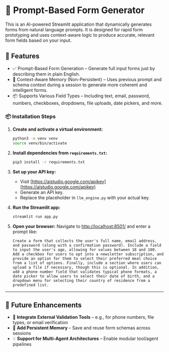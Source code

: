 
# 🧠 Prompt-Based Form Generator

This is an AI-powered Streamlit application that dynamically generates forms from natural language prompts. It is designed for rapid form prototyping and uses context-aware logic to produce accurate, relevant form fields based on your input.

## 🚀 Features

- ✅ Prompt-Based Form Generation – Generate full input forms just by describing them in plain English.
- 🧠 Context-Aware Memory (Non-Persistent) – Uses previous prompt and schema context during a session to generate more coherent and intelligent forms.
- 📦 Supports Various Field Types – Including text, email, password, numbers, checkboxes, dropdowns, file uploads, date pickers, and more.

### 📦 Installation Steps

1. **Create and activate a virtual environment:**
   ```bash
   python3 -m venv venv
   source venv/bin/activate
   ````

2. **Install dependencies from `requirements.txt`:**

   ```bash
   pip3 install -r requirements.txt
   ```

3. **Set up your API key:**

   * Visit [https://aistudio.google.com/apikey](https://aistudio.google.com/apikey)
   * Generate an API key.
   * Replace the placeholder in `llm_engine.py` with your actual key.

4. **Run the Streamlit app:**

   ```bash
   streamlit run app.py
   ```

5. **Open your browser:**
   Navigate to [http://localhost:8501/](http://localhost:8501/) and enter a prompt like:

   ```
   Create a form that collects the user's full name, email address, and password (along with a confirmation password). Include a field to input the user's age, allowing for values between 18 and 100. Add a checkbox for users to opt into a newsletter subscription, and provide an option for them to select their preferred meal choice from a list of options. Finally, include a section where users can upload a file if necessary, though this is optional. In addition, add a phone number field that validates typical phone formats, a date picker to allow users to select their date of birth, and a dropdown menu for selecting their country of residence from a predefined list.
   ```
   
---

## 🌱 Future Enhancements

* 🔌 **Integrate External Validation Tools** – e.g., for phone numbers, file types, or email verification
* 💾 **Add Persistent Memory** – Save and reuse form schemas across sessions
* 💡 **Support for Multi-Agent Architectures** – Enable modular tool/agent pipelines
